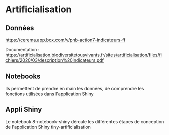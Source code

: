 # Artificialisation

## Données
https://cerema.app.box.com/v/pnb-action7-indicateurs-ff

Documentation : https://artificialisation.biodiversitetousvivants.fr/sites/artificialisation/files/fichiers/2020/03/description%20indicateurs.pdf

## Notebooks
Ils permettent de prendre en main les données, de comprendre les fonctions utilisées dans l'application Shiny

## Appli Shiny
Le notebook 8-notebook-shiny déroule les différentes étapes de conception de l'application Shiny tiny-artificialisation